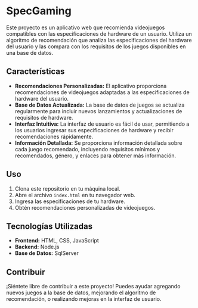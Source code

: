 # SpecGaming
Este proyecto es un aplicativo web que recomienda videojuegos compatibles con las especificaciones de hardware de un usuario. Utiliza un algoritmo de recomendación que analiza las especificaciones del hardware del usuario y las compara con los requisitos de los juegos disponibles en una base de datos.

## Características

- **Recomendaciones Personalizadas:** El aplicativo proporciona recomendaciones de videojuegos adaptadas a las especificaciones de hardware del usuario.
- **Base de Datos Actualizada:** La base de datos de juegos se actualiza regularmente para incluir nuevos lanzamientos y actualizaciones de requisitos de hardware.
- **Interfaz Intuitiva:** La interfaz de usuario es fácil de usar, permitiendo a los usuarios ingresar sus especificaciones de hardware y recibir recomendaciones rápidamente.
- **Información Detallada:** Se proporciona información detallada sobre cada juego recomendado, incluyendo requisitos mínimos y recomendados, género, y enlaces para obtener más información.

## Uso

1. Clona este repositorio en tu máquina local.
2. Abre el archivo `index.html` en tu navegador web.
3. Ingresa las especificaciones de tu hardware.
4. Obtén recomendaciones personalizadas de videojuegos.

## Tecnologías Utilizadas

- **Frontend:** HTML, CSS, JavaScript
- **Backend:** Node.js
- **Base de Datos:** SqlServer

## Contribuir

¡Siéntete libre de contribuir a este proyecto! Puedes ayudar agregando nuevos juegos a la base de datos, mejorando el algoritmo de recomendación, o realizando mejoras en la interfaz de usuario.
